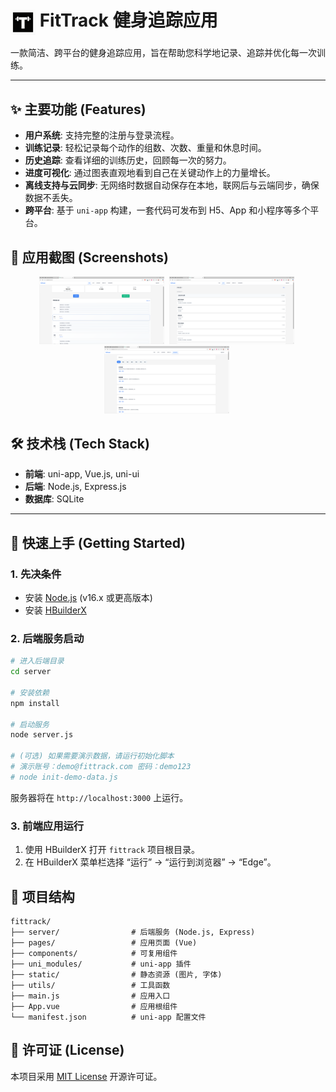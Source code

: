 # <img src="./static/logo.png" alt="FitTrack Logo" height="40" valign="middle" /> FitTrack 健身追踪应用

一款简洁、跨平台的健身追踪应用，旨在帮助您科学地记录、追踪并优化每一次训练。

---

## ✨ 主要功能 (Features)

- **用户系统**: 支持完整的注册与登录流程。
- **训练记录**: 轻松记录每个动作的组数、次数、重量和休息时间。
- **历史追踪**: 查看详细的训练历史，回顾每一次的努力。
- **进度可视化**: 通过图表直观地看到自己在关键动作上的力量增长。
- **离线支持与云同步**: 无网络时数据自动保存在本地，联网后与云端同步，确保数据不丢失。
- **跨平台**: 基于 `uni-app` 构建，一套代码可发布到 H5、App 和小程序等多个平台。

## 📸 应用截图 (Screenshots)

<p align="center">
  <img src="./static/c1.png" width="200" alt="Screenshot 1">&nbsp;
  <img src="./static/c2.png" width="200" alt="Screenshot 2">&nbsp;
  <img src="./static/c3.png" width="200" alt="Screenshot 3">&nbsp;
</p>

## 🛠️ 技术栈 (Tech Stack)

- **前端**: uni-app, Vue.js, uni-ui
- **后端**: Node.js, Express.js
- **数据库**: SQLite

---

## 🚀 快速上手 (Getting Started)

### 1. 先决条件

- 安装 [Node.js](https://nodejs.org/) (v16.x 或更高版本)
- 安装 [HBuilderX](https://www.dcloud.io/hbuilderx.html)

### 2. 后端服务启动

```bash
# 进入后端目录
cd server

# 安装依赖
npm install

# 启动服务
node server.js

# (可选) 如果需要演示数据，请运行初始化脚本
# 演示账号：demo@fittrack.com 密码：demo123
# node init-demo-data.js
```
服务器将在 `http://localhost:3000` 上运行。

### 3. 前端应用运行

1.  使用 HBuilderX 打开 `fittrack` 项目根目录。
2.  在 HBuilderX 菜单栏选择 “运行” -> “运行到浏览器” -> “Edge”。

## 📁 项目结构

```
fittrack/
├── server/                # 后端服务 (Node.js, Express)
├── pages/                 # 应用页面 (Vue)
├── components/            # 可复用组件
├── uni_modules/           # uni-app 插件
├── static/                # 静态资源 (图片, 字体)
├── utils/                 # 工具函数
├── main.js                # 应用入口
├── App.vue                # 应用根组件
└── manifest.json          # uni-app 配置文件
```

## 📄 许可证 (License)

本项目采用 [MIT License](./LICENSE) 开源许可证。
